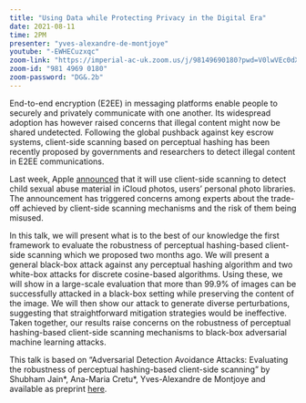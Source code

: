 ```yaml
---
title: "Using Data while Protecting Privacy in the Digital Era"
date: 2021-08-11
time: 2PM
presenter: "yves-alexandre-de-montjoye"
youtube: "-EWHECuzxqc"
zoom-link: "https://imperial-ac-uk.zoom.us/j/98149690180?pwd=V0lwVEc0dXlNM2dsYnR6SkNaUlFXdz09"
zoom-id: "981 4969 0180"
zoom-password: "DG&.2b"
---
```


End-to-end encryption (E2EE) in messaging platforms enable people to securely and privately communicate with one another. Its widespread adoption has however raised concerns that illegal content might now be shared undetected. Following the global pushback against key escrow systems, client-side scanning based on perceptual hashing has been recently proposed by governments and researchers to detect illegal content in E2EE communications.

Last week, Apple [announced](https://www.apple.com/child-safety/) that it will use client-side scanning to detect child sexual abuse material in iCloud photos, users’ personal photo libraries. The announcement has triggered concerns among experts about the trade-off achieved by client-side scanning mechanisms and the risk of them being misused.

In this talk, we will present what is to the best of our knowledge the first framework to evaluate the robustness of perceptual hashing-based client-side scanning which we proposed two months ago. We will present a general black-box attack against any perceptual hashing algorithm and two white-box attacks for discrete cosine-based algorithms. Using these, we will show in a large-scale evaluation that more than 99.9% of images can be successfully attacked in a black-box setting while preserving the content of the image. We will then show our attack to generate diverse perturbations, suggesting that straightforward mitigation strategies would be ineffective. Taken together, our results raise concerns on the robustness of perceptual hashing-based client-side scanning mechanisms to black-box adversarial machine learning attacks.

This talk is based on “Adversarial Detection Avoidance Attacks: Evaluating the robustness of perceptual hashing-based client-side scanning” by Shubham Jain*, Ana-Maria Cretu*, Yves-Alexandre de Montjoye and available as preprint [here](https://arxiv.org/abs/2106.09820).
